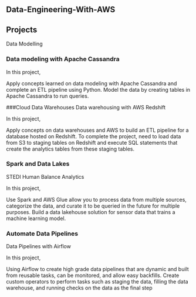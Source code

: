 ## Data-Engineering-With-AWS

## Projects
Data Modelling
### Data modeling with Apache Cassandra

In this project,

Apply concepts learned on data modeling with Apache Cassandra and complete an ETL pipeline using Python.
Model the data by creating tables in Apache Cassandra to run queries.

###Cloud Data Warehouses
Data warehousing with AWS Redshift

In this project,

Apply concepts on data warehouses and AWS to build an ETL pipeline for a database hosted on Redshift.
To complete the project, need to load data from S3 to staging tables on Redshift and execute SQL statements that create the analytics tables from these staging tables.

### Spark and Data Lakes
STEDI Human Balance Analytics

In this project,

Use Spark and AWS Glue allow you to process data from multiple sources, categorize the data, and curate it to be queried in the future for multiple purposes.
Build a data lakehouse solution for sensor data that trains a machine learning model.

### Automate Data Pipelines
Data Pipelines with Airflow

In this project,

Using Airflow to create high grade data pipelines that are dynamic and built from reusable tasks, can be monitored, and allow easy backfills.
Create custom operators to perform tasks such as staging the data, filling the data warehouse, and running checks on the data as the final step
